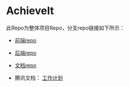 # AchieveIt
此Repo为整体项目Repo，分支repo链接如下所示：
- [前端repo](https://github.com/MIAeh/AchieveIt-FrontEnd)
- [后端repo](https://github.com/MIAeh/AchieveIt-BackEnd)
- [文档repo](https://github.com/MIAeh/AchieveIt-Docs)

- 腾讯文档：
[工作计划](https://docs.qq.com/sheet/DY0NWZVlOdEtZdUZK?tab=eq1na7&c=F15A0A0)

